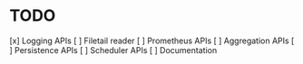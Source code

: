 # TODO
[x] Logging APIs
[ ] Filetail reader
[ ] Prometheus APIs
[ ] Aggregation APIs
[ ] Persistence APIs
[ ] Scheduler APIs
[ ] Documentation
